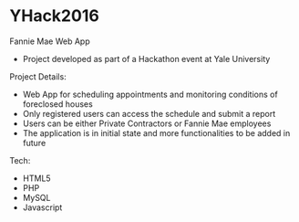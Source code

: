 # YHack2016
Fannie Mae Web App
- Project developed as part of a Hackathon event at Yale University

Project Details:
- Web App for scheduling appointments and monitoring conditions of foreclosed houses
- Only registered users can access the schedule and submit a report
- Users can be either Private Contractors or Fannie Mae employees
- The application is in initial state and more functionalities to be added in future

Tech:
- HTML5
- PHP
- MySQL
- Javascript

